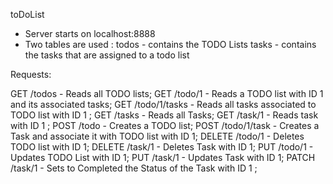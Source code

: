 toDoList

- Server starts on localhost:8888
- Two tables are used : todos - contains the TODO Lists
                        tasks - contains the tasks that are assigned to a todo list

Requests:

GET /todos - Reads all TODO lists;
GET /todo/1 - Reads a TODO list with ID 1 and its associated tasks;
GET /todo/1/tasks - Reads all tasks associated to TODO list with ID 1 ;
GET /tasks - Reads all Tasks;
GET /task/1 - Reads task with ID 1 ;
POST /todo - Creates a TODO list;
POST /todo/1/task - Creates a Task and associate it with TODO list with ID 1;
DELETE /todo/1 - Deletes TODO list with ID 1;
DELETE /task/1 - Deletes Task with ID 1;
PUT /todo/1 - Updates TODO List with ID 1;
PUT /task/1 - Updates Task with ID 1;
PATCH /task/1 - Sets to Completed the Status of the Task with ID 1 ;

